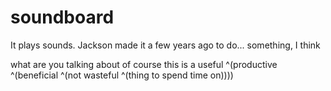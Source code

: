 # soundboard

It plays sounds. Jackson made it a few years ago to do... something, I think





what are you talking about of course this is a useful ^(productive ^(beneficial ^(not wasteful ^(thing to spend time on))))

